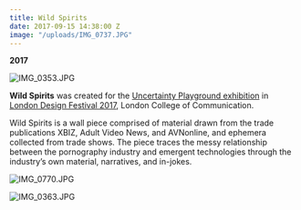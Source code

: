 ```yaml
---
title: Wild Spirits
date: 2017-09-15 14:38:00 Z
image: "/uploads/IMG_0737.JPG"
---
```


**2017**

![IMG_0353.JPG](/uploads/IMG_0353.JPG)

**Wild Spirits** was created for the [Uncertainty Playground exhibition](http://uncertaintyplayground.com/) in [London Design Festival 2017](http://www.londondesignfestival.com/), London College of Communication.

Wild Spirits is a wall piece comprised of material drawn from the trade publications XBIZ, Adult Video News, and AVNonline, and ephemera collected from trade shows. The piece traces the messy relationship between the pornography industry and emergent technologies through the industry’s own material, narratives, and in-jokes.

![IMG_0770.JPG](/uploads/IMG_0770.JPG)

![IMG_0363.JPG](/uploads/IMG_0363.JPG)